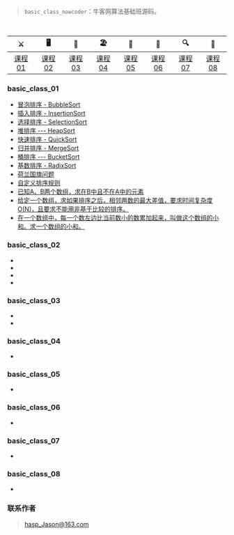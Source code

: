 

<br/>



> `basic_class_nowcoder`：牛客网算法基础班源码。


<br/>


|⚔️ | 🖥 | 🚏 | 🏖  | 🌁| 📮 | 🔍 | 🚀 | 
| :--------: | :---------: | :---------: | :---------: | :---------: | :---------:| :---------: | :-------: | 
| [课程01](#basic_class_01) | [课程02](#basic_class_02)|[课程03](#basic_class_03) | [课程04](#basic_class_04) |[课程05](#basic_class_05)|[课程06](#basic_class_06)| [课程07](#basic_class_07) |[课程08](#basic_class_08)|



### basic_class_01
- [冒泡排序 - BubbleSort](https://github.com/JasonZhangCauc/basic_class_nowcoder/blob/master/basic_class_nowcoder/src/basic_class_01/Code_00_BubbleSort.java)
- [插入排序 - InsertionSort](https://github.com/JasonZhangCauc/basic_class_nowcoder/blob/master/basic_class_nowcoder/src/basic_class_01/Code_01_InsertionSort.java)
- [选择排序 - SelectionSort](https://github.com/JasonZhangCauc/basic_class_nowcoder/blob/master/basic_class_nowcoder/src/basic_class_01/Code_02_SelectionSort.java)
- [堆排序 ---  HeapSort](https://github.com/JasonZhangCauc/basic_class_nowcoder/blob/master/basic_class_nowcoder/src/basic_class_01/Code_03_HeapSort.java)
- [快速排序 - QuickSort](https://github.com/JasonZhangCauc/basic_class_nowcoder/blob/master/basic_class_nowcoder/src/basic_class_01/Code_04_QuickSort.java)
- [归并排序 - MergeSort](https://github.com/JasonZhangCauc/basic_class_nowcoder/blob/master/basic_class_nowcoder/src/basic_class_01/Code_05_MergeSort.java)
- [桶排序 --- BucketSort](https://github.com/JasonZhangCauc/basic_class_nowcoder/blob/master/basic_class_nowcoder/src/basic_class_01/Code_06_BucketSort.java)
- [基数排序 - RadixSort](https://github.com/JasonZhangCauc/basic_class_nowcoder/blob/master/basic_class_nowcoder/src/basic_class_01/Code_07_RadixSort.java)
- [荷兰国旗问题](https://github.com/JasonZhangCauc/basic_class_nowcoder/blob/master/basic_class_nowcoder/src/basic_class_01/Code_08_NetherlandsFlag.java)
- [自定义排序规则](https://github.com/JasonZhangCauc/basic_class_nowcoder/blob/master/basic_class_nowcoder/src/basic_class_01/Code_09_Comparator.java)
- [已知A、B两个数组，求在B中且不在A中的元素](https://github.com/JasonZhangCauc/basic_class_nowcoder/blob/master/basic_class_nowcoder/src/basic_class_01/Code_10_GetAllNotIncluded.java)
- [给定一个数组，求如果排序之后，相邻两数的最大差值，要求时间复杂度O(N)，且要求不能用非基于比较的排序。](https://github.com/JasonZhangCauc/basic_class_nowcoder/blob/master/basic_class_nowcoder/src/basic_class_01/Code_11_MaxGap.java)
- [在一个数组中，每一个数左边比当前数小的数累加起来，叫做这个数组的小和。求一个数组的小和。](https://github.com/JasonZhangCauc/basic_class_nowcoder/blob/master/basic_class_nowcoder/src/basic_class_01/Code_12_SmallSum.java)

### basic_class_02
- []()
- []()
- []()
- []()

### basic_class_03
- []()
- []()

### basic_class_04

- []()

### basic_class_05

- []()


### basic_class_06
- []()

### basic_class_07

- []()

### basic_class_08
- []()



### 联系作者

> hasp_Jason@163.com


